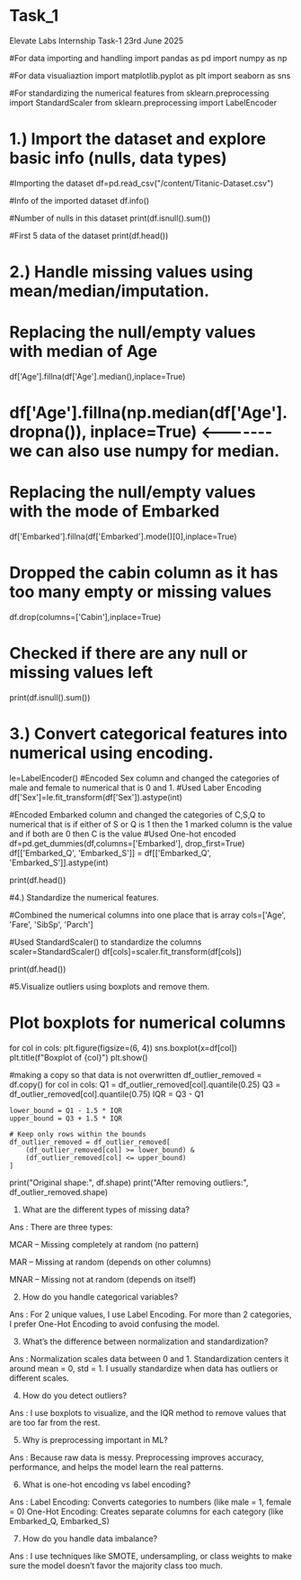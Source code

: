 # Task_1
Elevate Labs Internship Task-1 23rd June 2025

#For data importing and handling
import pandas as pd
import numpy as np

#For data visualiaztion
import matplotlib.pyplot as plt
import seaborn as sns

#For standardizing the numerical features
from sklearn.preprocessing import StandardScaler
from sklearn.preprocessing import LabelEncoder

# 1.) Import the dataset and explore basic info (nulls, data types)

#Importing the dataset
df=pd.read_csv("/content/Titanic-Dataset.csv")

#Info of the imported dataset
df.info()

#Number of nulls in this dataset
print(df.isnull().sum())

#First 5 data of the dataset
print(df.head())

# 2.) Handle missing values using mean/median/imputation.

# Replacing the null/empty values with median of Age
df['Age'].fillna(df['Age'].median(),inplace=True)
# df['Age'].fillna(np.median(df['Age'].dropna()), inplace=True)  <-------we can also use numpy for median.

# Replacing the null/empty values with the mode of Embarked
df['Embarked'].fillna(df['Embarked'].mode()[0],inplace=True)

# Dropped the cabin column as it has too many empty or missing values
df.drop(columns=['Cabin'],inplace=True)

# Checked if there are any null or missing values left
print(df.isnull().sum())

# 3.) Convert categorical features into numerical using encoding.

le=LabelEncoder()
#Encoded Sex column and changed the categories of male and female to numerical that is 0 and 1.
#Used Laber Encoding
df['Sex']=le.fit_transform(df['Sex']).astype(int)

#Encoded Embarked column and changed the categories of C,S,Q to numerical that is if either of S or Q is 1 then the 1 marked column is the value and if both are 0 then C is the value
#Used One-hot encoded
df=pd.get_dummies(df,columns=['Embarked'], drop_first=True)
df[['Embarked_Q', 'Embarked_S']] = df[['Embarked_Q', 'Embarked_S']].astype(int)

print(df.head())

#4.) Standardize the numerical features.

#Combined the numerical columns into one place that is array
cols=['Age', 'Fare', 'SibSp', 'Parch']

#Used StandardScaler() to standardize the columns
scaler=StandardScaler()
df[cols]=scaler.fit_transform(df[cols])

print(df.head())

#5.Visualize outliers using boxplots and remove them.

# Plot boxplots for numerical columns
for col in cols:
    plt.figure(figsize=(6, 4))
    sns.boxplot(x=df[col])
    plt.title(f"Boxplot of {col}")
    plt.show()

#making a copy so that data is not overwritten
df_outlier_removed = df.copy()
for col in cols:
    Q1 = df_outlier_removed[col].quantile(0.25)
    Q3 = df_outlier_removed[col].quantile(0.75)
    IQR = Q3 - Q1

    lower_bound = Q1 - 1.5 * IQR
    upper_bound = Q3 + 1.5 * IQR

    # Keep only rows within the bounds
    df_outlier_removed = df_outlier_removed[
        (df_outlier_removed[col] >= lower_bound) & 
        (df_outlier_removed[col] <= upper_bound)
    ]


print("Original shape:", df.shape)
print("After removing outliers:", df_outlier_removed.shape)








1. What are the different types of missing data?

Ans : There are three types:

MCAR – Missing completely at random (no pattern)

MAR – Missing at random (depends on other columns)

MNAR – Missing not at random (depends on itself)

2. How do you handle categorical variables?

Ans : For 2 unique values, I use Label Encoding. For more than 2 categories, I prefer One-Hot Encoding to avoid confusing the model.

3. What’s the difference between normalization and standardization?

Ans : Normalization scales data between 0 and 1. Standardization centers it around mean = 0, std = 1. I usually standardize when data has outliers or different scales.

4. How do you detect outliers?

Ans : I use boxplots to visualize, and the IQR method to remove values that are too far from the rest.

5. Why is preprocessing important in ML?

Ans : Because raw data is messy. Preprocessing improves accuracy, performance, and helps the model learn the real patterns.

6. What is one-hot encoding vs label encoding?

Ans : Label Encoding: Converts categories to numbers (like male = 1, female = 0) One-Hot Encoding: Creates separate columns for each category (like Embarked_Q, Embarked_S)

7. How do you handle data imbalance?

Ans : I use techniques like SMOTE, undersampling, or class weights to make sure the model doesn’t favor the majority class too much.
